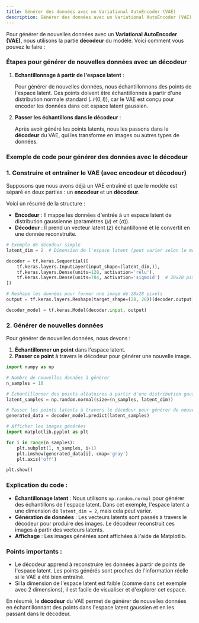 ```yaml
---
title: Générer des données avec un Variational AutoEncoder (VAE)
description: Générer des données avec un Variational AutoEncoder (VAE)
---
```


Pour générer de nouvelles données avec un **Variational AutoEncoder (VAE)**, nous utilisons la partie **décodeur** du modèle. Voici comment vous pouvez le faire :

### Étapes pour générer de nouvelles données avec un décodeur

1. **Echantillonnage à partir de l'espace latent** :

   Pour générer de nouvelles données, nous échantillonnons des points de l'espace latent. Ces points doivent être échantillonnés à partir d'une distribution normale standard $( \mathcal{N}(0, I) )$, car le VAE est conçu pour encoder les données dans cet espace latent gaussien.

2. **Passer les échantillons dans le décodeur** :

   Après avoir généré les points latents, nous les passons dans le **décodeur** du VAE, qui les transforme en images ou autres types de données.

### Exemple de code pour générer des données avec le décodeur

### 1. Construire et entraîner le VAE (avec encodeur et décodeur)

Supposons que nous avons déjà un VAE entraîné et que le modèle est séparé en deux parties : un **encodeur** et un **décodeur**.

Voici un résumé de la structure :

- **Encodeur** : Il mappe les données d'entrée à un espace latent de distribution gaussienne (paramètres $( \mu )$ et $( \sigma )).$
- **Décodeur** : Il prend un vecteur latent $( z )$ échantillonné et le convertit en une donnée reconstruite.

```python
# Exemple de décodeur simple
latent_dim = 2  # Dimension de l'espace latent (peut varier selon le modèle)

decoder = tf.keras.Sequential([
    tf.keras.layers.InputLayer(input_shape=(latent_dim,)),
    tf.keras.layers.Dense(units=128, activation='relu'),
    tf.keras.layers.Dense(units=784, activation='sigmoid')  # 28x28 pixels, aplatis en un vecteur 784
])

# Reshape les données pour former une image de 28x28 pixels
output = tf.keras.layers.Reshape(target_shape=(28, 28))(decoder.output)

decoder_model = tf.keras.Model(decoder.input, output)

```

### 2. Générer de nouvelles données

Pour générer de nouvelles données, nous devons :

1. **Échantillonner un point** dans l'espace latent.
2. **Passer ce point** à travers le décodeur pour générer une nouvelle image.

```python
import numpy as np

# Nombre de nouvelles données à générer
n_samples = 10

# Échantillonner des points aléatoires à partir d'une distribution gaussienne standard
latent_samples = np.random.normal(size=(n_samples, latent_dim))

# Passer les points latents à travers le décodeur pour générer de nouvelles données
generated_data = decoder_model.predict(latent_samples)

# Afficher les images générées
import matplotlib.pyplot as plt

for i in range(n_samples):
    plt.subplot(1, n_samples, i+1)
    plt.imshow(generated_data[i], cmap='gray')
    plt.axis('off')

plt.show()

```

### Explication du code :

- **Échantillonage latent** : Nous utilisons `np.random.normal` pour générer des échantillons de l'espace latent. Dans cet exemple, l'espace latent a une dimension de `latent_dim = 2`, mais cela peut varier.
- **Génération de données** : Les vecteurs latents sont passés à travers le décodeur pour produire des images. Le décodeur reconstruit ces images à partir des vecteurs latents.
- **Affichage** : Les images générées sont affichées à l'aide de Matplotlib.

### Points importants :

- Le décodeur apprend à reconstruire les données à partir de points de l'espace latent. Les points générés sont proches de l'information réelle si le VAE a été bien entraîné.
- Si la dimension de l'espace latent est faible (comme dans cet exemple avec 2 dimensions), il est facile de visualiser et d'explorer cet espace.

En résumé, le **décodeur** du VAE permet de générer de nouvelles données en échantillonnant des points dans l'espace latent gaussien et en les passant dans le décodeur.
